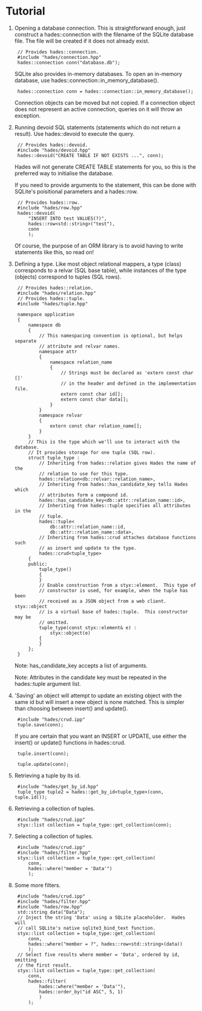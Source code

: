 Tutorial
========

1. Opening a database connection.  This is straightforward enough, just
   construct a hades::connection with the filename of the SQLite database file.
   The file will be created if it does not already exist.

        // Provides hades::connection.
        #include "hades/connection.hpp"
        hades::connection conn("database.db");

   SQLite also provides in-memory databases.  To open an in-memory database,
   use hades::connection::in\_memory\_database().

        hades::connection conn = hades::connection::in_memory_database();

   Connection objects can be moved but not copied.  If a connection object does
   not represent an active connection, queries on it will throw an exception.

2. Running devoid SQL statements (statements which do not return a result).
   Use hades::devoid to execute the query.

        // Provides hades::devoid.
        #include "hades/devoid.hpp"
        hades::devoid("CREATE TABLE IF NOT EXISTS ...", conn);

   Hades will not generate CREATE TABLE statements for you, so this is the
   preferred way to initialise the database.

   If you need to provide arguments to the statement, this can be done with
   SQLite's poisitional parameters and a hades::row.

        // Provides hades::row.
        #include "hades/row.hpp"
        hades::devoid(
            "INSERT INTO test VALUES(?)",
            hades::row<std::string>("test"),
            conn
            );

   Of course, the purpose of an ORM library is to avoid having to write
   statements like this, so read on!

3. Defining a type.  Like most object relational mappers, a type (class)
   corresponds to a relvar (SQL base table), while instances of the type
   (objects) correspond to tuples (SQL rows).

        // Provides hades::relation.
        #include "hades/relation.hpp"
        // Provides hades::tuple.
        #include "hades/tuple.hpp"

        namespace application
        {
            namespace db
            {
                // This namespacing convention is optional, but helps separate
                // attribute and relvar names.
                namespace attr
                {
                    namespace relation_name
                    {
                        // Strings must be declared as 'extern const char []'
                        // in the header and defined in the implementation file.
                        extern const char id[];
                        extern const char data[];
                    }
                }
                namespace relvar
                {
                    extern const char relation_name[];
                }
            }
            // This is the type which we'll use to interact with the database.
            // It provides storage for one tuple (SQL row).
            struct tuple_type :
                // Inheriting from hades::relation gives Hades the name of the
                // relation to use for this type.
                hades::relation<db::relvar::relation_name>,
                // Inheriting from hades::has_candidate_key tells Hades which
                // attributes form a compound id.
                hades::has_candidate_key<db::attr::relation_name::id>,
                // Inheriting from hades::tuple specifies all attributes in the
                // tuple.
                hades::tuple<
                    db::attr::relation_name::id,
                    db::attr::relation_name::data>,
                // Inheriting from hades::crud attaches database functions such
                // as insert and update to the type.
                hades::crud<tuple_type>
            {
            public:
                tuple_type()
                {
                }
                // Enable construction from a styx::element.  This type of
                // constructor is used, for example, when the tuple has been
                // received as a JSON object from a web client.  styx::object
                // is a virtual base of hades::tuple.  This constructor may be
                // omitted.
                tuple_type(const styx::element& e) :
                    styx::object(e)
                {
                }
            };
        }

   Note: has\_candidate\_key accepts a list of arguments.

   Note: Attributes in the candidate key must be repeated in the hades::tuple
   argument list.

4. 'Saving' an object will attempt to update an existing object with the same
   id but will insert a new object is none matched.  This is simpler than
   choosing between insert() and update().

        #include "hades/crud.ipp"
        tuple.save(conn);

   If you are certain that you want an INSERT or UPDATE, use either the
   insert() or update() functions in hades::crud.

        tuple.insert(conn);

        tuple.update(conn);

5. Retrieving a tuple by its id.

        #include "hades/get_by_id.hpp"
        tuple_type tuple2 = hades::get_by_id<tuple_type>(conn, tuple.id());

6. Retrieving a collection of tuples.

        #include "hades/crud.ipp"
        styx::list collection = tuple_type::get_collection(conn);

7. Selecting a collection of tuples.

        #include "hades/crud.ipp"
        #include "hades/filter.hpp"
        styx::list collection = tuple_type::get_collection(
            conn,
            hades::where("member = 'Data'")
            );

8. Some more filters.

        #include "hades/crud.ipp"
        #include "hades/filter.hpp"
        #include "hades/row.hpp"
        std::string data("Data");
        // Inject the string 'Data' using a SQLite placeholder.  Hades will
        // call SQLite's native sqlite3_bind_text function.
        styx::list collection = tuple_type::get_collection(
            conn,
            hades::where("member = ?", hades::row<std::string>(data))
            );
        // Select five results where member = 'Data', ordered by id, omitting
        // the first result.
        styx::list collection = tuple_type::get_collection(
            conn,
            hades::filter(
                hades::where("member = 'Data'"),
                hades::order_by("id ASC", 5, 1)
                )
            );

